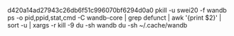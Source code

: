 d420a14ad27943c26db6f51c996070bf6294d0a0
pkill -u swei20 -f wandb
ps -o pid,ppid,stat,cmd -C wandb-core | grep defunct | awk '{print $2}' | sort -u | xargs -r kill -9
du -sh wandb
du -sh ~/.cache/wandb